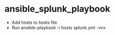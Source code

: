 # ansible_splunk_playbook

* Add hosts to hosts file
* Run ansible-playbook -i hosts splunk.yml -vvv

